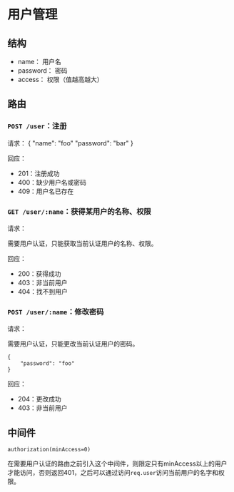 # 用户管理

## 结构

- name： 用户名
- password： 密码
- access： 权限（值越高越大）

## 路由

### `POST /user`：注册

请求：
    {
        "name": "foo"
        "password": "bar"
    }

回应：

- 201：注册成功
- 400：缺少用户名或密码
- 409：用户名已存在

### `GET /user/:name`：获得某用户的名称、权限

请求：

需要用户认证，只能获取当前认证用户的名称、权限。

回应：

- 200：获得成功
- 403：非当前用户
- 404：找不到用户

### `POST /user/:name`：修改密码

请求：

需要用户认证，只能更改当前认证用户的密码。

    {
        "password": "foo"
    }

回应：

- 204：更改成功
- 403：非当前用户

## 中间件

    authorization(minAccess=0)

在需要用户认证的路由之前引入这个中间件，则限定只有minAccess以上的用户才能访问，否则返回401，之后可以通过访问`req.user`访问当前用户的名字和权限。
